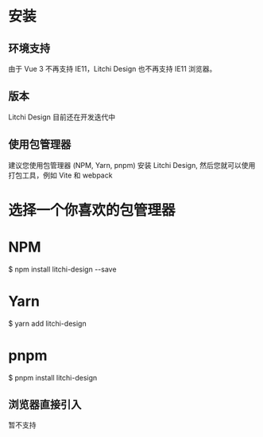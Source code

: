 # 安装

## 环境支持

由于 Vue 3 不再支持 IE11，Litchi Design 也不再支持 IE11 浏览器。

## 版本

Litchi Design 目前还在开发迭代中

## 使用包管理器

建议您使用包管理器 (NPM, Yarn, pnpm) 安装 Litchi Design, 然后您就可以使用打包工具，例如 Vite 和 webpack

# 选择一个你喜欢的包管理器

# NPM

$ npm install litchi-design --save

# Yarn

$ yarn add litchi-design

# pnpm

$ pnpm install litchi-design

## 浏览器直接引入

暂不支持
